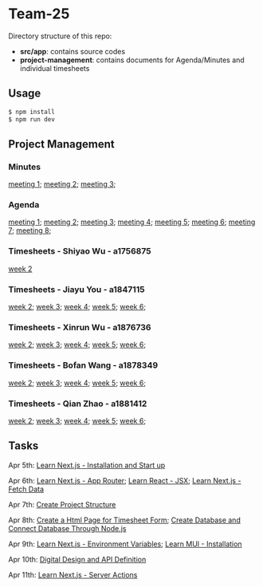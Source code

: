 # Team-25

Directory structure of this repo:
- **src/app**: contains source codes
- **project-management**: contains documents for Agenda/Minutes and individual timesheets

## Usage

```sh
$ npm install
$ npm run dev
```

## Project Management

### Minutes

[meeting 1](project-management/minutes/meeting%201.md);
[meeting 2](project-management/minutes/meeting%202.md);
[meeting 3](project-management/minutes/meeting%203.md);

### Agenda

[meeting 1](project-management/agenda/meeting%201.md);
[meeting 2](project-management/agenda/meeting%202.md);
[meeting 3](project-management/agenda/meeting%203.md);
[meeting 4](project-management/agenda/meeting%204.md);
[meeting 5](project-management/agenda/meeting%205.md);
[meeting 6](project-management/agenda/meeting%206.md);
[meeting 7](project-management/agenda/meeting%207.md);
[meeting 8](project-management/agenda/meeting%208.md);

### Timesheets - Shiyao Wu - a1756875
[week 2](project-management/timesheets/Shiyao%20Wu%20-%20a1756875/week%202.md)

### Timesheets - Jiayu You - a1847115
[week 2](project-management/timesheets/Jiayu%20You%20-%20a1847115/week%202.md);
[week 3](project-management/timesheets/Jiayu%20You%20-%20a1847115/week%203.md);
[week 4](project-management/timesheets/Jiayu%20You%20-%20a1847115/week%204.md);
[week 5](project-management/timesheets/Jiayu%20You%20-%20a1847115/week%205.md);
[week 6](project-management/timesheets/Jiayu%20You%20-%20a1847115/week%206.md);

### Timesheets - Xinrun Wu - a1876736
[week 2](project-management/timesheets/Xinrun%20Wu%20-%20a1876736/week%202.md);
[week 3](project-management/timesheets/Xinrun%20Wu%20-%20a1876736/week%203.md);
[week 4](project-management/timesheets/Xinrun%20Wu%20-%20a1876736/week%204.md);
[week 5](project-management/timesheets/Xinrun%20Wu%20-%20a1876736/week%205.md);
[week 6](project-management/timesheets/Xinrun%20Wu%20-%20a1876736/week%206.md);

### Timesheets - Bofan Wang - a1878349
[week 2](project-management/timesheets/Bofan%20Wang%20-%20a1878349/week%202.md);
[week 3](project-management/timesheets/Bofan%20Wang%20-%20a1878349/week%203.md);
[week 4](project-management/timesheets/Bofan%20Wang%20-%20a1878349/week%204.md);
[week 5](project-management/timesheets/Bofan%20Wang%20-%20a1878349/week%205.md);
[week 6](project-management/timesheets/Bofan%20Wang%20-%20a1878349/week%206.md);

### Timesheets - Qian Zhao - a1881412
[week 2](project-management/timesheets/Qian%20Zhao%20-%20a1881412/week%202.md);
[week 3](project-management/timesheets/Qian%20Zhao%20-%20a1881412/week3.md);
[week 4](project-management/timesheets/Qian%20Zhao%20-%20a1881412/week4.md);
[week 5](project-management/timesheets/Qian%20Zhao%20-%20a1881412/week5.md);
[week 6](project-management/timesheets/Qian%20Zhao%20-%20a1881412/week6.md);

## Tasks

Apr 5th:
[Learn Next.js - Installation and Start up](https://github.cs.adelaide.edu.au/MCI-Projects-2024/Team-25/projects/1#card-23031)

Apr 6th:
[Learn Next.js - App Router](https://github.cs.adelaide.edu.au/MCI-Projects-2024/Team-25/projects/1#card-23036);
[Learn React - JSX](https://github.cs.adelaide.edu.au/MCI-Projects-2024/Team-25/projects/1#card-23037);
[Learn Next.js - Fetch Data](https://github.cs.adelaide.edu.au/MCI-Projects-2024/Team-25/projects/1#card-23038)

Apr 7th:
[Create Project Structure](https://github.cs.adelaide.edu.au/MCI-Projects-2024/Team-25/projects/1#card-23045)

Apr 8th:
[Create a Html Page for Timesheet Form](https://github.cs.adelaide.edu.au/MCI-Projects-2024/Team-25/projects/1#card-23069);
[Create Database and Connect Database Through Node.js](https://github.cs.adelaide.edu.au/MCI-Projects-2024/Team-25/projects/1#card-23070)

Apr 9th:
[Learn Next.js - Environment Variables](https://github.cs.adelaide.edu.au/MCI-Projects-2024/Team-25/projects/1#card-23074);
[Learn MUI - Installation](https://github.cs.adelaide.edu.au/MCI-Projects-2024/Team-25/projects/1#card-23075)

Apr 10th:
[Digital Design and API Definition](https://github.cs.adelaide.edu.au/MCI-Projects-2024/Team-25/projects/1#card-23083)

Apr 11th:
[Learn Next.js - Server Actions](https://github.cs.adelaide.edu.au/MCI-Projects-2024/Team-25/projects/1#card-23085)
